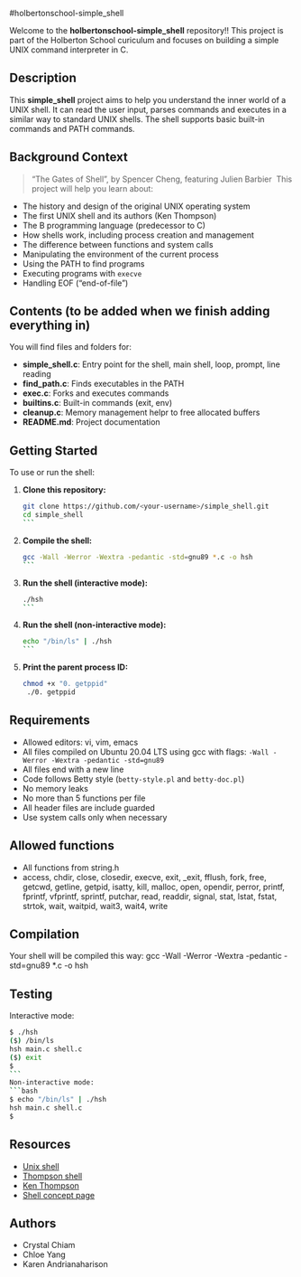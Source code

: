 #holbertonschool-simple_shell

Welcome to the **holbertonschool-simple_shell** repository!!
This project is part of the Holberton School curiculum and focuses on building a simple UNIX command interpreter in C. 

## Description

This **simple_shell** project aims to help you understand the inner world of a UNIX shell. 
It can read the user input, parses commands and executes in a similar way to standard UNIX shells. The shell supports basic built-in commands and PATH commands.

## Background Context

> “The Gates of Shell”, by Spencer Cheng, featuring Julien Barbier 
This project will help you learn about:
- The history and design of the original UNIX operating system
- The first UNIX shell and its authors (Ken Thompson)
- The B programming language (predecessor to C)
- How shells work, including process creation and management
- The difference between functions and system calls
- Manipulating the environment of the current process
- Using the PATH to find programs
- Executing programs with `execve`
- Handling EOF (“end-of-file”)

## Contents (to be added when we finish adding everything in)

You will find files and folders for:
- **simple_shell.c**: Entry point for the shell, main shell, loop, prompt, line reading
- **find_path.c**: Finds executables in the PATH
- **exec.c**: Forks and executes commands
- **builtins.c**: Built-in commands (exit, env)
- **cleanup.c**: Memory management helpr to free allocated buffers
- **README.md**: Project documentation

## Getting Started

To use or run the shell: 
1. **Clone this repository:**
   ```bash
   git clone https://github.com/<your-username>/simple_shell.git
   cd simple_shell
   ``` 
2. **Compile the shell:**
   ```bash
   gcc -Wall -Werror -Wextra -pedantic -std=gnu89 *.c -o hsh
   ``` 
3. **Run the shell (interactive mode):**
   ```bash
   ./hsh
   ``` 
4. **Run the shell (non-interactive mode):**
   ```bash
   echo "/bin/ls" | ./hsh
   ``` 
5. **Print the parent process ID:**
   ```bash
   chmod +x "0. getppid"
	./0. getppid

## Requirements 
- Allowed editors: vi, vim, emacs
- All files compiled on Ubuntu 20.04 LTS using gcc with flags: `-Wall -Werror -Wextra -pedantic -std=gnu89`
- All files end with a new line
- Code follows Betty style (`betty-style.pl` and `betty-doc.pl`)
- No memory leaks
- No more than 5 functions per file
- All header files are include guarded
- Use system calls only when necessary

## Allowed functions 

- All functions from string.h
- access, chdir, close, closedir, execve, exit, _exit, fflush, fork, free, getcwd, getline, getpid, isatty, kill, malloc, open, opendir, perror, printf, fprintf, vfprintf, sprintf, putchar, read, readdir, signal, stat, lstat, fstat, strtok, wait, waitpid, wait3, wait4, write

## Compilation

Your shell will be compiled this way:
gcc -Wall -Werror -Wextra -pedantic -std=gnu89 *.c -o hsh

## Testing

Interactive mode:
```bash
$ ./hsh
($) /bin/ls
hsh main.c shell.c
($) exit
$
``` 
Non-interactive mode:
```bash
$ echo "/bin/ls" | ./hsh
hsh main.c shell.c
$
```

## Resources 
- [Unix shell](https://en.wikipedia.org/wiki/Unix_shell)
- [Thompson shell](https://en.wikipedia.org/wiki/Thompson_shell)
- [Ken Thompson](https://en.wikipedia.org/wiki/Ken_Thompson)
- [Shell concept page](https://intranet.hbtn.io/concepts/64)

## Authors

- Crystal Chiam
- Chloe Yang
- Karen Andrianaharison 
